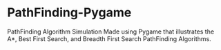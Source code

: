 # PathFinding-Pygame
PathFinding Algorithm Simulation Made using Pygame that illustrates the A*, Best First Search, and Breadth First Search PathFinding Algorithms.
